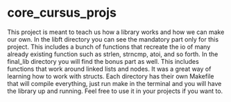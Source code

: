 # core_cursus_projs
This project is meant to teach us how a library works and how we can make our own.
In the libft directory you can see the mandatory part only for this project. This includes a bunch of functions that recreate the io of many already existing function such as strlen, strncmp, atoi, and so forth.
In the final_lib directory you will find the bonus part as well. This includes functions that work around linked lists and nodes. It was a great way of learning how to work with structs.
Each directory has their own Makefile that will compile everything, just run make in the terminal and you will have the library up and running.
Feel free to use it in your projects if you want to.
